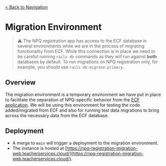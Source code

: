 [< Back to Navigation](../README.md)

# Migration Environment

> :warning: The NPQ registration app has access to the ECF database in several environments while we are in the process of migrating functionality from ECF. While this connection is in place we need to be careful running `rails db` commands as they will run against **both** databases by default. To run migrations on NPQ registration only, for example, you should use `rails db:migrate:primary`. 

## Overview

The migration environment is a temporary environment we have put in place to facilitate the separation of NPQ-specific behavior from the [ECF application](https://github.com/DFE-Digital/early-careers-framework). We will be using this environment for testing the code added/migrated from ECF and also for running test data migrations to bring across the necessary data from the ECF database.

## Deployment

- A merge to `main` will trigger a deployment to the migration environment.
- The instance is hosted at [https://npq-registration-migration-web.teacherservices.cloud/](https://npq-registration-migration-web.teacherservices.cloud/).
